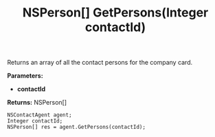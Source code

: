 ﻿---
uid: crmscript_ref_NSContactAgent_GetPersons
title: NSPerson[] GetPersons(Integer contactId)
intellisense: NSContactAgent.GetPersons
keywords: NSContactAgent, GetPersons
so.topic: reference
---

Returns an array of all the contact persons for the company card.

**Parameters:**
 - **contactId** 

**Returns:** NSPerson[]

```crmscript
NSContactAgent agent;
Integer contactId;
NSPerson[] res = agent.GetPersons(contactId);
```

